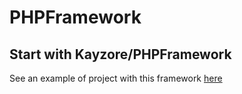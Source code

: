 # PHPFramework

## Start with Kayzore/PHPFramework

See an example of project with this framework
[here](https://github.com/kayzore/PHPFramework-Example)
